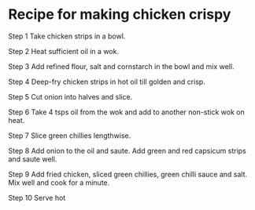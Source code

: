 # Recipe for making chicken crispy

Step 1
Take chicken strips in a bowl.

Step 2
Heat sufficient oil in a wok.

Step 3
Add refined flour, salt and cornstarch in the bowl and mix well.

Step 4
Deep-fry chicken strips in hot oil till golden and crisp.

Step 5
Cut onion into halves and slice.

Step 6
Take 4 tsps oil from the wok and add to another non-stick wok on heat.

Step 7
Slice green chillies lengthwise.

Step 8
Add onion to the oil and saute. Add green and red capsicum strips and saute well.

Step 9
Add fried chicken, sliced green chillies, green chilli sauce and salt. Mix well and cook for a minute.

Step 10
Serve hot